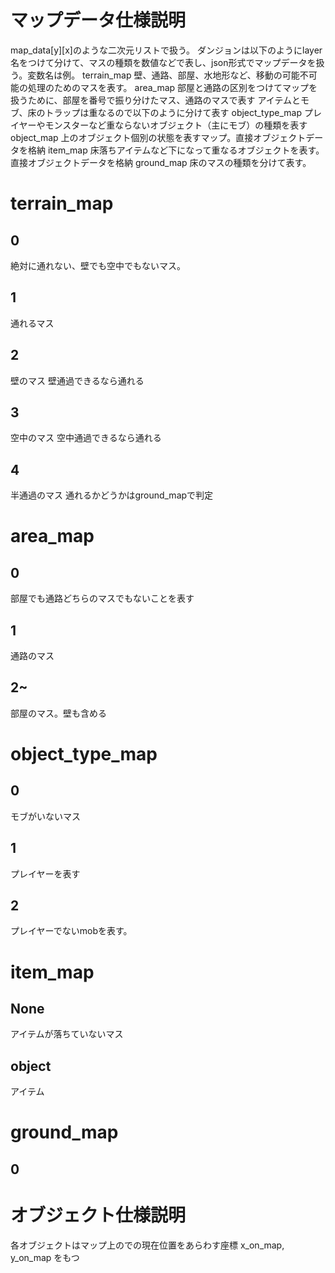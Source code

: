 # マップデータ仕様説明
map_data[y][x]のような二次元リストで扱う。
ダンジョンは以下のようにlayer名をつけて分けて、マスの種類を数値などで表し、json形式でマップデータを扱う。変数名は例。
terrain_map 壁、通路、部屋、水地形など、移動の可能不可能の処理のためのマスを表す。
area_map 部屋と通路の区別をつけてマップを扱うために、部屋を番号で振り分けたマス、通路のマスで表す
アイテムとモブ、床のトラップは重なるので以下のように分けて表す
object_type_map プレイヤーやモンスターなど重ならないオブジェクト（主にモブ）の種類を表す
object_map 上のオブジェクト個別の状態を表すマップ。直接オブジェクトデータを格納
item_map 床落ちアイテムなど下になって重なるオブジェクトを表す。直接オブジェクトデータを格納
ground_map 床のマスの種類を分けて表す。

# terrain_map
## 0
絶対に通れない、壁でも空中でもないマス。
## 1
通れるマス
## 2
壁のマス 壁通過できるなら通れる
## 3
空中のマス 空中通過できるなら通れる
## 4
半通過のマス
通れるかどうかはground_mapで判定

# area_map
## 0
部屋でも通路どちらのマスでもないことを表す
## 1
通路のマス
## 2~
部屋のマス。壁も含める

# object_type_map
## 0
モブがいないマス
## 1
プレイヤーを表す
## 2
プレイヤーでないmobを表す。

# item_map
## None
アイテムが落ちていないマス
## object
アイテム

# ground_map
## 0

# オブジェクト仕様説明
各オブジェクトはマップ上のでの現在位置をあらわす座標 x_on_map, y_on_map をもつ
